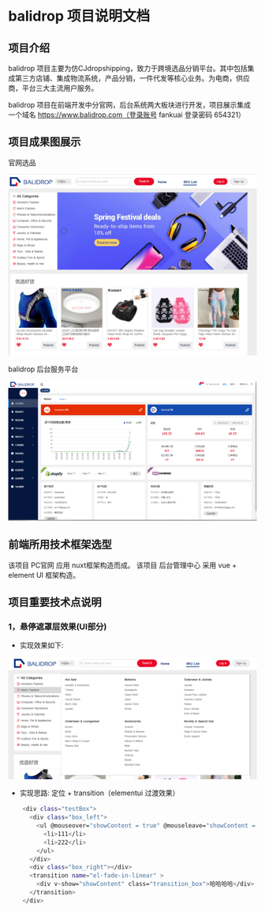 # balidrop 项目说明文档

## 项目介绍
balidrop 项目主要为仿CJdropshipping，致力于跨境选品分销平台。其中包括集成第三方店铺、集成物流系统，产品分销，一件代发等核心业务。为电商，供应商，平台三大主流用户服务。

balidrop 项目在前端开发中分官网，后台系统两大板块进行开发，项目展示集成一个域名 https://www.balidrop.com（登录账号 fankuai 登录密码 654321）

## 项目成果图展示
官网选品

![solar](../.vuepress/public/img/balidrop/indexPro.png)

balidrop 后台服务平台

![solar](../.vuepress/public/img/balidrop/adminPro.png)


## 前端所用技术框架选型
该项目 PC官网         应用 nuxt框架构造而成。
该项目 后台管理中心   采用 vue + element UI 框架构造。


## 项目重要技术点说明
### 1，悬停遮罩层效果(UI部分)
- 实现效果如下:

![solar](../.vuepress/public/img/balidrop/xuanfu.png)

- 实现思路: 定位 + transition（elementui 过渡效果）

```sh
    <div class="testBox">
      <div class="box_left">
        <ul @mouseover="showContent = true" @mouseleave="showContent = false">
          <li>111</li>
          <li>222</li>
        </ul>
      </div>
      <div class="box_right"></div>
      <transition name="el-fade-in-linear" >
        <div v-show="showContent" class="transition_box">哈哈哈哈</div>
      </transition>
    </div>
```
